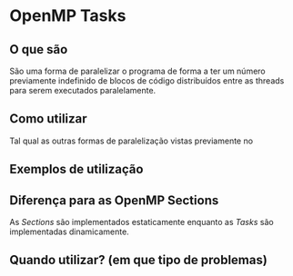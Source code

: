 # OpenMP Tasks

## O que são

São uma forma de paralelizar o programa de forma a ter um número previamente indefinido de blocos de código distribuídos entre as threads para serem executados paralelamente.

## Como utilizar

Tal qual as outras formas de paralelização vistas previamente no

## Exemplos de utilização

## Diferença para as OpenMP Sections

As *Sections* são implementados estaticamente enquanto as *Tasks* são implementadas dinamicamente.

## Quando utilizar? (em que tipo de problemas)
